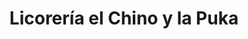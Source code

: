 ---
title: "Licorería el Chino y la Puka"
url: /nuevo-chimbote/licoreria-el-chino-y-la-puka/
shop: alcohol
---